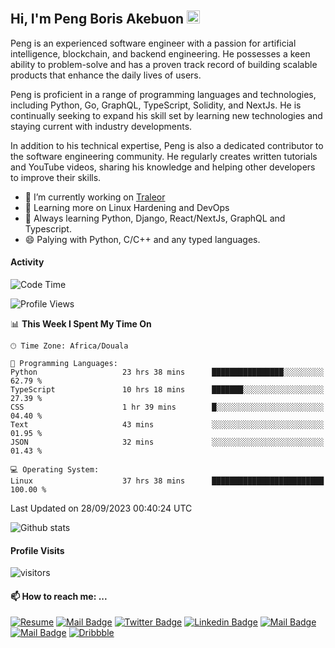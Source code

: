  ## Hi, I'm Peng Boris Akebuon <img src="https://user-images.githubusercontent.com/1303154/88677602-1635ba80-d120-11ea-84d8-d263ba5fc3c0.gif" width="21px" height="21px" alt="hi">

Peng is an experienced software engineer with a passion for artificial intelligence, blockchain, and backend engineering. He possesses a keen ability to problem-solve and has a proven track record of building scalable products that enhance the daily lives of users.

Peng is proficient in a range of programming languages and technologies, including Python, Go, GraphQL, TypeScript, Solidity, and NextJs. He is continually seeking to expand his skill set by learning new technologies and staying current with industry developments.

In addition to his technical expertise, Peng is also a dedicated contributor to the software engineering community. He regularly creates written tutorials and YouTube videos, sharing his knowledge and helping other developers to improve their skills.

- 🔭 I’m currently working on [Traleor](https://traleor.com/)
- 📒 Learning more on Linux Hardening and DevOps
- 🌱 Always learning Python, Django, React/NextJs, GraphQL and Typescript.
- 😄 Palying with Python, C/C++ and any typed languages.

#### Activity
<!--START_SECTION:waka-->
![Code Time](http://img.shields.io/badge/Code%20Time-3%2C625%20hrs%2036%20mins-blue)

![Profile Views](http://img.shields.io/badge/Profile%20Views-4-blue)

📊 **This Week I Spent My Time On** 

```text
🕑︎ Time Zone: Africa/Douala

💬 Programming Languages: 
Python                   23 hrs 38 mins      ████████████████░░░░░░░░░   62.79 % 
TypeScript               10 hrs 18 mins      ███████░░░░░░░░░░░░░░░░░░   27.39 % 
CSS                      1 hr 39 mins        █░░░░░░░░░░░░░░░░░░░░░░░░   04.40 % 
Text                     43 mins             ░░░░░░░░░░░░░░░░░░░░░░░░░   01.95 % 
JSON                     32 mins             ░░░░░░░░░░░░░░░░░░░░░░░░░   01.43 % 

💻 Operating System: 
Linux                    37 hrs 38 mins      █████████████████████████   100.00 % 
```


 Last Updated on 28/09/2023 00:40:24 UTC
<!--END_SECTION:waka-->


![Github stats](https://github-readme-stats.vercel.app/api?username=itzomen&theme=vue&show_icons=true&count_private=true)
 
 #### Profile Visits 

![visitors](https://visitor-badge.glitch.me/badge?page_id=itzomen)

#### 📫 How to reach me: ...

[![Resume](https://img.shields.io/badge/-Resume-4285f4?style=flat&label&logo=googledocs&logoColor=white)](https://omen.traleor.com/docs/1/Peng_Boris_Akebuon_CV.pdf)  [![Mail Badge](https://img.shields.io/badge/-itzomen-c0392b?style=flat&labelColor=c0392b&logo=gmail&logoColor=white)](mailto:peng.akebuon2468@gmail.com)
[![Twitter Badge](https://img.shields.io/badge/-@itz_omen-1ca0f1?style=flat&labelColor=1ca0f1&logo=twitter&logoColor=white&link=https://twitter.com/itz_omen)](https://twitter.com/itz_omen/) [![Linkedin Badge](https://img.shields.io/badge/-Peng_Boris_Akebuon-0e76a8?style=flat&labelColor=0e76a8&logo=linkedin&logoColor=white)](https://www.linkedin.com/in/peng-boris-akebuon/)
 [![Mail Badge](https://img.shields.io/badge/-Academy_Omen-e74c3c?style=flat&labelColor=e74c3c&logo=youtube&logoColor=white)](https://www.youtube.com/c/AcademyOmen/)  [![Mail Badge](https://img.shields.io/badge/-@itz_an_omen-5851DB?style=flat&labelColor=5851DB&logo=instagram&logoColor=white)](https://instagram.com/itz_an_omen)  [![Dribbble](https://img.shields.io/badge/-itzomen-ea4c89?style=flat&label&logo=dribbble&logoColor=white)](https://dribbble.com/itzomen)

